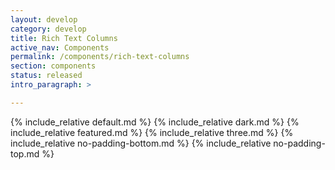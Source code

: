 ```yaml
---
layout: develop
category: develop
title: Rich Text Columns
active_nav: Components
permalink: /components/rich-text-columns
section: components
status: released
intro_paragraph: >

---
```


{% include_relative default.md %}
{% include_relative dark.md %}
{% include_relative featured.md %}
{% include_relative three.md %}
{% include_relative no-padding-bottom.md %}
{% include_relative no-padding-top.md %}
